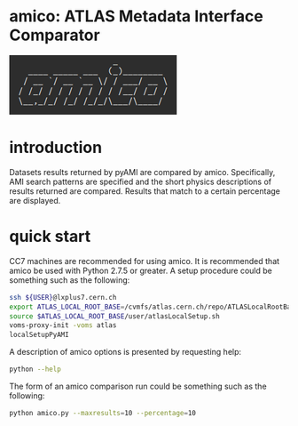 # amico: ATLAS Metadata Interface Comparator

![](amico.png)

# introduction

Datasets results returned by pyAMI are compared by amico. Specifically, AMI search patterns are specified and the short physics descriptions of results returned are compared. Results that match to a certain percentage are displayed.

# quick start

CC7 machines are recommended for using amico. It is recommended that amico be used with Python 2.7.5 or greater. A setup procedure could be something such as the following:

```Bash
ssh ${USER}@lxplus7.cern.ch
export ATLAS_LOCAL_ROOT_BASE=/cvmfs/atlas.cern.ch/repo/ATLASLocalRootBase
source $ATLAS_LOCAL_ROOT_BASE/user/atlasLocalSetup.sh
voms-proxy-init -voms atlas
localSetupPyAMI
```

A description of amico options is presented by requesting help:

```Bash
python --help
```

The form of an amico comparison run could be something such as the following:

```Bash
python amico.py --maxresults=10 --percentage=10
```
